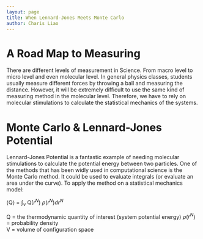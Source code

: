 ```yaml
---
layout: page 
title: When Lennard-Jones Meets Monte Carlo  
author: Charis Liao
---
```


# A Road Map to Measuring 
There are different levels of measurement in Science. From macro level to micro level and even molecular level. In general physics classes, students usually measure different forces by throwing a ball and measuring the distance. However, it will be extremely difficult to use the same kind of measuring method in the molecular level. Therefore, we have to rely on molecular stimulations to calculate the statistical mechanics of the systems. 




# Monte Carlo & Lennard-Jones Potential 

Lennard-Jones Potential is a fantastic example of needing molecular stimulations to calculate the potential energy between two particles. One of the methods that has been widly used in computational science is the Monte Carlo method. It could be used to evaluate integrals (or evaluate an area under the curve). To apply the method on a statistical mechanics model: 

⟨Q⟩ = $\int_v$ Q($r^N$) $\rho$($r^N$)$dr^N$  

Q = the thermodynamic quantity of interest (system potential energy)
$\rho$($r^N$) = probability density  
V = volume of configuration space




